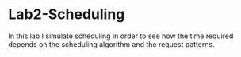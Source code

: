 # Lab2-Scheduling
In this lab I simulate scheduling in order to see how the time required depends on the scheduling algorithm and the request patterns.

